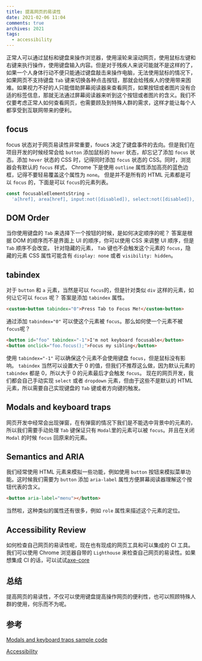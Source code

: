 ```yaml
---
title: 提高网页的易读性
date: 2021-02-06 11:04
comments: true
archives: 2021
tags:
  - accessibility
---
```


正常人可以通过鼠标和键盘来操作浏览器，使用滚轮来滚动网页，使用鼠标左键和右键来执行操作，使用键盘输入内容。但是对于残疾人来说可能就不是这样的了，如果一个人身体行动不便只能通过键盘敲击来操作电脑，无法使用鼠标的情况下，如果网页不支持键盘 `Tab` 键来切换各种点击按钮，那就会给残疾人的使用带来困难。如果视力不好的人只能借助屏幕阅读器来查看网页，如果按钮或者图片没有合适的标签信息，那就无法通过屏幕阅读器来听到这个按钮或者图片的含义。我们不仅要考虑正常人如何查看网页，也需要顾及到特殊人群的需求，这样才能让每个人都享受到互联网带来的便利。

## focus

focus 状态对于网页易读性非常重要，foucs 决定了键盘事件的去向。但是我们在项目开发的时候经常会给 `button` 添加鼠标的 `hover` 状态，却忘记了添加 `focus` 状态。添加 `hover` 状态的 CSS 时，记得同时添加 `focus` 状态的 CSS。同时，浏览器会有默认的 `focus` 样式， Chrome 下是使用 `outline` 属性添加高亮的蓝色边框，记得不要轻易覆盖这个属性为 `none`。
但是并不是所有的 HTML 元素都是可以 `focus` 的，下面是可以 `focus`的元素列表。

```js
const focusableElementsString =
  'a[href], area[href], input:not([disabled]), select:not([disabled]), textarea:not([disabled]), button:not([disabled]), iframe, object, embed, [tabindex="0"], [contenteditable]';
```

## DOM Order

当你使用键盘的 `Tab` 来选择下一个按钮的时候，是如何决定顺序的呢？ 答案是根据 DOM 的顺序而不是界面上 UI 的顺序，你可以使用 CSS 来调整 UI 顺序，但是 `Tab` 顺序不会改变。
针对隐藏的元素， `Tab` 键也不会触发这个元素的 `focus`，隐藏的元素 CSS 属性可能含有 `display: none` 或者 `visibility: hidden`。

## tabindex

对于 `button` 和 `a` 元素，当然是可以 `focus`的，但是针对类似 `div` 这样的元素，如何让它可以 `focus` 呢？ 答案是添加 `tabindex` 属性。

```html
<custom-button tabindex="0">Press Tab to Focus Me!</custom-button>
```

通过添加 `tabindex="0"` 可以使这个元素被 `focus`。那么如何使一个元素不被 `focus`呢？

```html
<button id="foo" tabindex="-1">I'm not keyboard focusable</button>
<button onclick="foo.focus();">Focus my sibling</button>
```

使用 `tabindex="-1"` 可以确保这个元素不会使用键盘 `focus`，但是鼠标没有影响。
`tabindex` 当然可以设置大于 0 的值，但我们不推荐这么做，因为默认元素的 `tabindex` 都是 0，所以大于 0 的元素最后才会触发 `focus`。
现在的网页开发，我们都会自己手动实现 `select` 或者 `dropdown` 元素，但由于这些不是默认的 HTML 元素，所以需要自己实现键盘的 `Tab` 键或者方向键的触发。

## Modals and keyboard traps

网页开发中经常会出现弹窗，在有弹窗的情况下我们是不能选中背景中的元素的，所以我们需要手动处理 `Tab` 键保证只有 `Modal`里的元素可以被 `focus`。并且在关闭 `Modal` 的时候 `focus` 回原来的元素。

## Semantics and ARIA

我们经常使用 HTML 元素来模拟一些功能，例如使用 `button` 按钮来模拟菜单功能。这时候我们需要为 `button` 添加 `aria-label` 属性方便屏幕阅读器理解这个按钮代表的含义。

```html
<button aria-label="menu"></button>
```

当然啦，这种类似的属性还有很多，例如 `role` 属性来描述这个元素的定位。

## Accessibility Review

如何检查自己网页的易读性呢，现在也有现成的网页工具和可以集成的 CI 工具。我们可以使用 Chrome 浏览器自带的 `Lighthouse` 来检查自己网页的易读性。如果想集成 CI 的话，可以试试[axe-core](https://github.com/dequelabs/axe-core)

## 总结

提高网页的易读性，不仅可以使用键盘提高操作网页的便利性，也可以照顾特殊人群的使用，何乐而不为呢。

## 参考

[Modals and keyboard traps sample code](https://github.com/udacity/ud891/tree/gh-pages/lesson2-focus/07-modals-and-keyboard-traps/solution)

[Accessibility](https://developers.google.com/web/fundamentals/accessibility)
